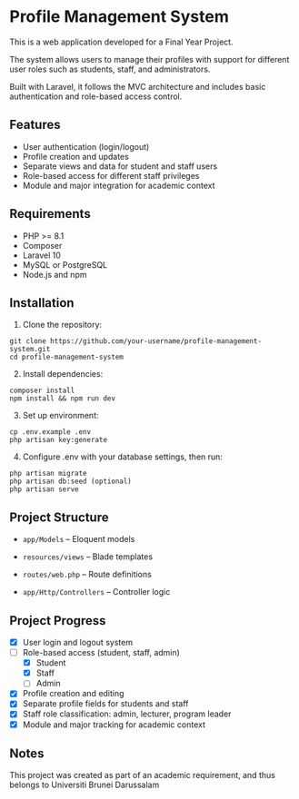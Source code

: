# Profile Management System
This is a web application developed for a Final Year Project. 

The system allows users to manage their profiles with support for different user roles such as students, staff, and administrators. 

Built with Laravel, it follows the MVC architecture and includes basic authentication and role-based access control.

## Features
- User authentication (login/logout)
- Profile creation and updates
- Separate views and data for student and staff users
- Role-based access for different staff privileges
- Module and major integration for academic context

## Requirements
- PHP >= 8.1
- Composer
- Laravel 10
- MySQL or PostgreSQL
- Node.js and npm

## Installation
1. Clone the repository:

```
git clone https://github.com/your-username/profile-management-system.git
cd profile-management-system
```

2. Install dependencies:

```
composer install
npm install && npm run dev
```

3. Set up environment:

```
cp .env.example .env
php artisan key:generate
```

4. Configure .env with your database settings, then run:

```
php artisan migrate
php artisan db:seed (optional)
php artisan serve
```

## Project Structure

- `app/Models` – Eloquent models

- `resources/views` – Blade templates

- `routes/web.php` – Route definitions

- `app/Http/Controllers` – Controller logic

## Project Progress
- [X] User login and logout system 
- [ ] Role-based access (student, staff, admin)
  - [X] Student
  - [X] Staff
  - [ ] Admin
- [X] Profile creation and editing
- [X] Separate profile fields for students and staff
- [X] Staff role classification: admin, lecturer, program leader
- [X] Module and major tracking for academic context

## Notes
This project was created as part of an academic requirement, and thus belongs to Universiti Brunei Darussalam

